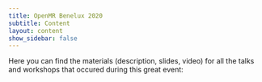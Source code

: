 ```yaml
---
title: OpenMR Benelux 2020 
subtitle: Content
layout: content
show_sidebar: false
---
```


Here you can find the materials (description, slides, video) for all the talks and workshops that occured during this great event:
